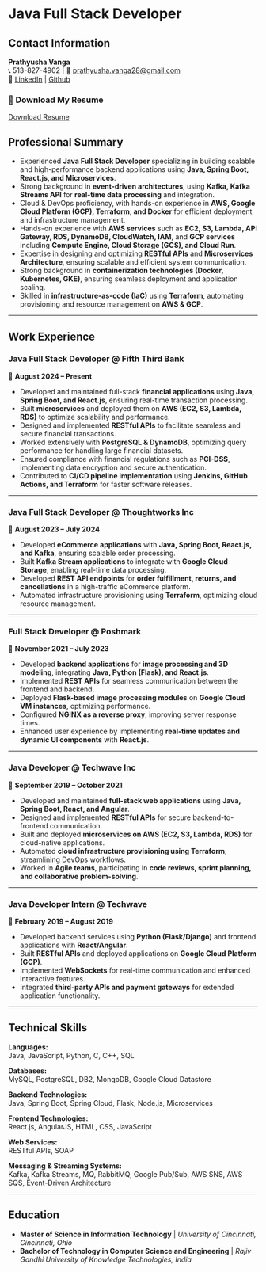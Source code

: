 # Java Full Stack Developer

## Contact Information
**Prathyusha Vanga**  
📞 513-827-4902 | 📧 prathyusha.vanga28@gmail.com  
🔗 [LinkedIn](#https://www.linkedin.com/in/prathyushavanga/) | [Github](#https://github.com/Prathyusha632)
### 📄 Download My Resume
[Download Resume](https://prathyusha632.github.io/PrathyushaResume.pdf)

## Professional Summary
- Experienced **Java Full Stack Developer** specializing in building scalable and high-performance backend applications using **Java, Spring Boot, React.js, and Microservices**.
- Strong background in **event-driven architectures**, using **Kafka, Kafka Streams API** for **real-time data processing** and integration.
- Cloud & DevOps proficiency, with hands-on experience in **AWS, Google Cloud Platform (GCP), Terraform, and Docker** for efficient deployment and infrastructure management.
- Hands-on experience with **AWS services** such as **EC2, S3, Lambda, API Gateway, RDS, DynamoDB, CloudWatch, IAM**, and **GCP services** including **Compute Engine, Cloud Storage (GCS), and Cloud Run**.
- Expertise in designing and optimizing **RESTful APIs** and **Microservices Architecture**, ensuring scalable and efficient system communication.
- Strong background in **containerization technologies (Docker, Kubernetes, GKE)**, ensuring seamless deployment and application scaling.
- Skilled in **infrastructure-as-code (IaC)** using **Terraform**, automating provisioning and resource management on **AWS & GCP**.

---

## Work Experience

### **Java Full Stack Developer @ Fifth Third Bank**  
📅 **August 2024 – Present**  

- Developed and maintained full-stack **financial applications** using **Java, Spring Boot, and React.js**, ensuring real-time transaction processing.
- Built **microservices** and deployed them on **AWS (EC2, S3, Lambda, RDS)** to optimize scalability and performance.
- Designed and implemented **RESTful APIs** to facilitate seamless and secure financial transactions.
- Worked extensively with **PostgreSQL & DynamoDB**, optimizing query performance for handling large financial datasets.
- Ensured compliance with financial regulations such as **PCI-DSS**, implementing data encryption and secure authentication.
- Contributed to **CI/CD pipeline implementation** using **Jenkins, GitHub Actions, and Terraform** for faster software releases.

---

### **Java Full Stack Developer @ Thoughtworks Inc**  
📅 **August 2023 – July 2024**  

- Developed **eCommerce applications** with **Java, Spring Boot, React.js, and Kafka**, ensuring scalable order processing.
- Built **Kafka Stream applications** to integrate with **Google Cloud Storage**, enabling real-time data processing.
- Developed **REST API endpoints** for **order fulfillment, returns, and cancellations** in a high-traffic eCommerce platform.
- Automated infrastructure provisioning using **Terraform**, optimizing cloud resource management.

---

### **Full Stack Developer @ Poshmark**  
📅 **November 2021 – July 2023**  

- Developed **backend applications** for **image processing and 3D modeling**, integrating **Java, Python (Flask), and React.js**.
- Implemented **REST APIs** for seamless communication between the frontend and backend.
- Deployed **Flask-based image processing modules** on **Google Cloud VM instances**, optimizing performance.
- Configured **NGINX as a reverse proxy**, improving server response times.
- Enhanced user experience by implementing **real-time updates and dynamic UI components** with **React.js**.

---

### **Java Developer @ Techwave Inc**  
📅 **September 2019 – October 2021**  

- Developed and maintained **full-stack web applications** using **Java, Spring Boot, React, and Angular**.
- Designed and implemented **RESTful APIs** for secure backend-to-frontend communication.
- Built and deployed **microservices on AWS (EC2, S3, Lambda, RDS)** for cloud-native applications.
- Automated **cloud infrastructure provisioning using Terraform**, streamlining DevOps workflows.
- Worked in **Agile teams**, participating in **code reviews, sprint planning, and collaborative problem-solving**.

---

### **Java Developer Intern @ Techwave**  
📅 **February 2019 – August 2019**  

- Developed backend services using **Python (Flask/Django)** and frontend applications with **React/Angular**.
- Built **RESTful APIs** and deployed applications on **Google Cloud Platform (GCP)**.
- Implemented **WebSockets** for real-time communication and enhanced interactive features.
- Integrated **third-party APIs and payment gateways** for extended application functionality.

---
## Technical Skills

**Languages:**  
Java, JavaScript, Python, C, C++, SQL  

**Databases:**  
MySQL, PostgreSQL, DB2, MongoDB, Google Cloud Datastore  

**Backend Technologies:**  
Java, Spring Boot, Spring Cloud, Flask, Node.js, Microservices  

**Frontend Technologies:**  
React.js, AngularJS, HTML, CSS, JavaScript  

**Web Services:**  
RESTful APIs, SOAP  

**Messaging & Streaming Systems:**  
Kafka, Kafka Streams, MQ, RabbitMQ, Google Pub/Sub, AWS SNS, AWS SQS, Event-Driven Architecture  

---
## Education

- **Master of Science in Information Technology** | *University of Cincinnati, Cincinnati, Ohio*  
- **Bachelor of Technology in Computer Science and Engineering** | *Rajiv Gandhi University of Knowledge Technologies, India*  


